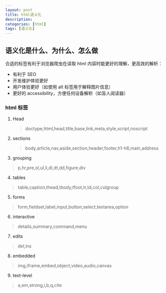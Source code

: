 ```yaml
---
layout: post
title: html语义化
description:
categories: [html]
tags: [语义化]
---
```


## 语义化是什么、为什么、怎么做

合适的标签有利于浏览器爬虫在读取 html 内容时能更好的理解，更高效的解析：

- 有利于 SEO
- 开发维护体验更好
- 用户体验更好（如使用 alt 标签用于解释图片信息）
- 更好的 accessibility，方便任何设备解析（如盲人阅读器）

### html 标签

1. Head

   > doctype,html,head,title,base,link,meta,style,script,noscript

2. sections

   > body,article,nav,aside,section,header,footer,h1-h6,main,address

3. grouping

> p,hr,pre,ol,ul,li,dl,dt,dd,figure,div

4. tables

> table,caption,thead,tbody,tfoot,tr,td,col,colgroup

5. forms

> form,fieldset,label,input,button,select,textarea,option

6. interactive

> details,summary,command,menu

7. edits

> del,ins

8. embedded

> img,iframe,embed,object,video,audio,canvas

9.  text-level

> a,em,strong,i,b,q,cite

